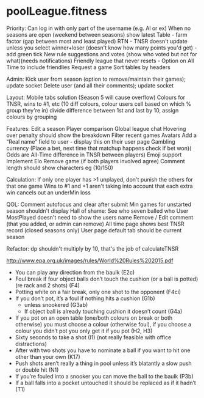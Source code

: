 # poolLeague.fitness

Priority:
	Can log in with only part of the username (e.g. Al or ex)
	When no seasons are open (weekend between seasons) show latest
	Table - farm factor (gap between most and least played)
	RTN - TNSR doesn't update unless you select winner+loser (doesn't know how many points you'd get) - add green tick
	New rule suggestions and votes (show who voted but not for what)(needs notifications)
	Friendly league that never resets - Option on All Time to include friendlies
	Request a game
	Sort tables by headers

Admin:
	Kick user from season (option to remove/maintain their games); update socket
	Delete user (and all their comments); update socket
	
Layout:
	Mobile tabs solution (Season 5 will cause overflow)
	Colours for TNSR, wins to #1, etc (10 diff colours, colour users cell based on which % group they're in)
		divide difference between 1st and last by 10, assign colours by grouping

Features:
	Edit a season
	Player comparison
	Global league chat
	Hovering over penalty should show the breakdown
	Filter recent games
	Avatars
	Add a “Real name” field to user - display this on their user page
	Gambling currency (Place a bet, next time that matchup happens check if bet won)( Odds are All-Time difference in TNSR between players)
	Emoji support
	Implement Elo
	Remove game (if both players involved agree)
	Comment length should show characters eg (10/150)

Calculation:
	If only one player has >1 unplayed, don't punish the others for that one game
	Wins to #1 and +1 aren't taking into account that each extra win cancels out an underMin loss

QOL:
	Comment autofocus and clear after submit
	Min games for unstarted season shouldn't display
	Hall of shame: See who seven balled who
	User MostPlayed doesn't need to show the users name
	Remove / Edit comment (that you added, or admin can remove)
	All time page shows best TNSR record (closed seasons only)
	User page default tab should be current season

Refactor:
	dp shouldn't multiply by 10, that's the job of calculateTNSR


http://www.epa.org.uk/images/rules/World%20Rules%202015.pdf
- You can play any direction from the baulk (E2c)
- Foul break if four object balls don’t touch the cushion (or a ball is potted) (re rack and 2 shots) (F4)
- Potting white on a fair break, only one shot to the opponent (F4ci)
- If you don’t pot, it’s a foul if nothing hits a cushion (G1b)
    - unless snookered (G3ab)
    - If object ball is already touching cushion it doesn’t count (G4a)
- If you pot on an open table (one/both colours on break or both otherwise) you must choose a colour (otherwise foul), if you choose a colour you didn’t pot you only get it if you pot (H2, H3)
- Sixty seconds to take a shot (I1) (not really feasible with office distractions)
- After with two shots you have to nominate a ball if you want to hit one other than your own (K17)
- Push shots aren’t really a thing in pool unless it’s blatantly a slow push or double hit (N1)
- If you’re fouled into a snooker you can move the ball to the baulk (P3b)
- If a ball falls into a pocket untouched it should be replaced as if it hadn’t (T1)
